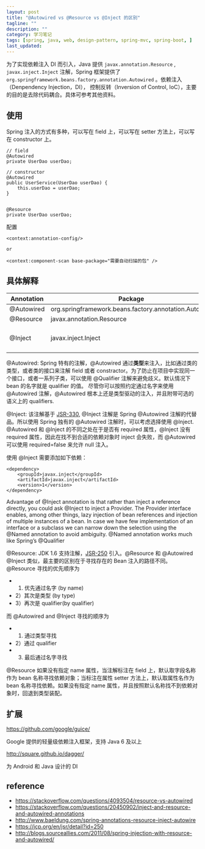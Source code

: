```yaml
---
layout: post
title: "@Autowired vs @Resource vs @Inject 的区别"
tagline: ""
description: ""
category: 学习笔记
tags: [spring, java, web, design-pattern, spring-mvc, spring-boot, ]
last_updated:
---
```


为了实现依赖注入 DI 而引入，Java 提供 `javax.annotation.Resource` , `javax.inject.Inject` 注解，Spring 框架提供了 `org.springframework.beans.factory.annotation.Autowired` 。依赖注入（Denpendency Injection，DI）， 控制反转（Inversion of Control, IoC），主要的目的是去除代码耦合。具体可参考其他资料。

## 使用

Spring 注入的方式有多种，可以写在 field 上，可以写在 setter 方法上，可以写在 constructor 上。


 	// field
	@Autowired
	private UserDao userDao;

	// constructor
	@Autowired
	public UserService(UserDao userDao) {
		this.userDao = userDao;
	}


	@Resource
	private UserDao userDao;

配置

	<context:annotation-config/>

	or

	<context:component-scan base-package="需要自动扫描的包" />


## 具体解释

Annotation     |  Package         | Source
--------------|-------------------|-----------
@Autowired    | org.springframework.beans.factory.annotation.Autowire  | Spring
@Resource     | javax.annotation.Resource | Java
@Inject       | javax.inject.Inject | Java  需额外依赖

@Autowired: Spring 特有的注解，@Autowired 通过**类型**来注入，比如通过类的类型，或者类的接口来注解 field 或者 constractor。为了防止在项目中实现同一个接口，或者一系列子类，可以使用 @Qualifier 注解来避免歧义。默认情况下 bean 的名字就是 qualifier 的值。 尽管你可以按照约定通过名字来使用 @Autowired 注解，@Autowired 根本上还是类型驱动的注入，并且附带可选的语义上的 qualifiers.

@Inject: 该注解基于 [JSR-330](https://jcp.org/en/jsr/detail?id=330), @Inject 注解是 Spring @Autowired 注解的代替品。所以使用 Spring 独有的 @Autowired 注解时，可以考虑选择使用 @Inject. @Autowired 和 @Inject 的不同之处在于是否有 required 属性，@Inject 没有 required 属性，因此在找不到合适的依赖对象时 inject 会失败，而 @Autowired 可以使用 required=false 来允许 null 注入。

使用 @Inject 需要添加如下依赖：

	<dependency>
		<groupId>javax.inject</groupId>
		<artifactId>javax.inject</artifactId>
		<version>1</version>
	</dependency>


Advantage of @Inject annotation is that rather than inject a reference directly, you could ask @Inject to inject a Provider. The Provider interface enables, among other things, lazy injection of bean references and injection of multiple instances of a bean. In case we have few implementation of an interface or a subclass we can narrow down the selection using the @Named annotation to avoid ambiguity. @Named annotation works much like Spring’s @Qualifier

@Resource: JDK 1.6 支持注解，[JSR-250](https://jcp.org/en/jsr/detail?id=250) 引入。@Resource 和 @Autowired  @Inject 类似，最主要的区别在于寻找存在的 Bean 注入的路径不同。@Resource 寻找的优先顺序为

- 1) 优先通过名字 (by name)
- 2）其次是类型 (by type)
- 3）再次是 qualifier(by qualifier)

而 @Autowired and @Inject 寻找的顺序为

- 1) 通过类型寻找
- 2）通过 qualifier
- 3) 最后通过名字寻找

@Resource 如果没有指定 name 属性，当注解标注在 field 上，默认取字段名称作为 bean 名称寻找依赖对象；当标注在属性 setter 方法上，默认取属性名作为 bean 名称寻找依赖。如果没有指定 name 属性，并且按照默认名称找不到依赖对象时，回退到类型装配。




## 扩展

<https://github.com/google/guice/>

Google 提供的轻量级依赖注入框架，支持 Java 6 及以上

<http://square.github.io/dagger/>

为 Android 和 Java 设计的 DI


## reference

- <https://stackoverflow.com/questions/4093504/resource-vs-autowired>
- <https://stackoverflow.com/questions/20450902/inject-and-resource-and-autowired-annotations>
- <http://www.baeldung.com/spring-annotations-resource-inject-autowire>
- <https://jcp.org/en/jsr/detail?id=250>
- <http://blogs.sourceallies.com/2011/08/spring-injection-with-resource-and-autowired/>
